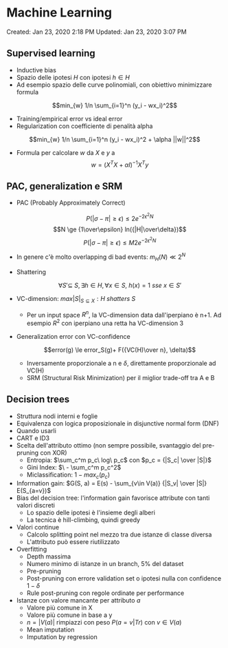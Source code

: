 # Machine Learning

Created: Jan 23, 2020 2:18 PM
Updated: Jan 23, 2020 3:07 PM

## Supervised learning

- Inductive bias
- Spazio delle ipotesi $H$ con ipotesi $h \in H$
- Ad esempio spazio delle curve polinomiali, con obiettivo minimizzare formula

$$min_{w} 1/n \sum_{i=1}^n (y_i - wx_i)^2$$

- Training/empirical error vs ideal error
- Regularization con coefficiente di penalità alpha

$$min_{w} 1/n \sum_{i=1}^n (y_i - wx_i)^2 + \alpha ||w||^2$$

- Formula per calcolare $w$ da $X$ e $y$
a
$$w = (X^TX + \alpha I)^{-1}X^Ty$$

## PAC, generalization e SRM

- PAC (Probably Approximately Correct)

    $$P(|\sigma - \pi| \ge \epsilon) \le 2e^{-2\epsilon^2 N}$$
    $$N \ge {1\over\epsilon} ln({|H|\over\delta})$$
    $$P(|\sigma - \pi| \ge \epsilon) \le M 2e^{-2\epsilon^2 N}$$

- In genere c'è molto overlapping di bad events: $m_H(N) \ll 2^ N$

- Shattering

    $$\forall S' \subseteq \ S, \exists h \in H, \forall x \in S,\  h(x) = 1\ sse\ x \in S'$$

- VC-dimension: $max{|S|_{S \subseteq X}}: H\ shatters\ S$

    - Per un input space $R^n$, la VC-dimension data dall'iperpiano è n+1. Ad esempio $R^2$ con iperpiano una retta ha VC-dimension 3
- Generalization error con VC-confidence

    $$error(g) \le error_S(g)+ F({VC(H)\over n}, \delta)$$

    - Inversamente proporzionale a n e $\delta$, direttamente proporzionale ad VC(H)
    - SRM (Structural Risk Minimization) per il miglior trade-off tra A e B

## Decision trees

- Struttura nodi interni e foglie
- Equivalenza con logica proposizionale in disjunctive normal form (DNF)
- Quando usarli
- CART e ID3
- Scelta dell'attributo ottimo (non sempre possibile, svantaggio del pre-pruning con XOR)
  - Entropia: $\sum_c^m p_c\ log\ p_c$ con $p_c = {|S_c| \over |S|}$
  - Gini Index: $\ - \sum_c^m p_c^2$
  - Miclassification: $1 - max_c(p_c)$
- Information gain: $G(S, a) = E(s) - \sum_{v\in V(a)} {|S_v| \over |S|} E(S_{a=v})$
- Bias del decision tree: l'information gain favorisce attribute con tanti valori discreti
  - Lo spazio delle ipotesi è l'insieme degli alberi
  - La tecnica è hill-climbing, quindi greedy
- Valori continue
  - Calcolo splitting point nel mezzo tra due istanze di classe diversa
  - L'attributo può essere riutilizzato
- Overfitting
  - Depth massima
  - Numero minimo di istanze in un branch, 5% del dataset
  - Pre-pruning
  - Post-pruning con errore validation set o ipotesi nulla con confidence $1- \delta$
  - Rule post-pruning con regole ordinate per performance
- Istanze con valore mancante per attributo $a$
  - Valore più comune in X
  - Valore più comune in base a y
  - $n = |V(a)|$ rimpiazzi con peso $P(a=v|Tr)$ con $v \in V(a)$
  - Mean imputation
  - Imputation by regression
